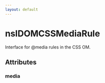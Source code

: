 ```yaml
---
layout: default
---
```


# nsIDOMCSSMediaRule #
  
Interface for @media rules in the CSS OM.  
  

## Attributes ##

### media ###
